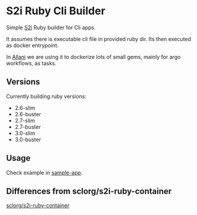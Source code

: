 S2i Ruby Cli Builder
===============================

Simple [S2i](https://github.com/openshift/source-to-image) Ruby builder for Cli apps.

It assumes there is executable cli file in provided ruby dir. Its then executed as docker entrypoint.

In [Allani](https://allani.pl) we are using it to dockerize lots of small gems, mainly for argo workflows, as tasks.



Versions
---------
Currently building ruby versions:
- 2.6-slim
- 2.6-buster
- 2.7-slim
- 2.7-buster
- 3.0-slim
- 3.0-buster

Usage
---------
Check example in [sample-app](test/sample-app).


Differences from sclorg/s2i-ruby-container
---------------------
[sclorg/s2i-ruby-container](https://github.com/sclorg/s2i-ruby-container/)
